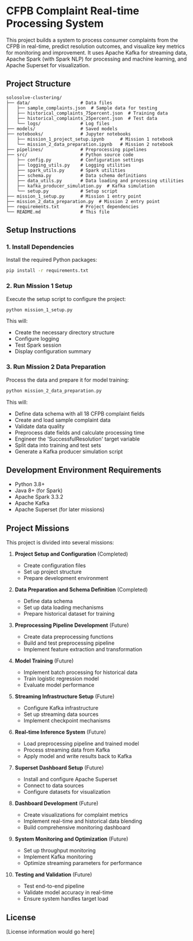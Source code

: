 # CFPB Complaint Real-time Processing System

This project builds a system to process consumer complaints from the CFPB in real-time, predict resolution outcomes, and visualize key metrics for monitoring and improvement. It uses Apache Kafka for streaming data, Apache Spark (with Spark NLP) for processing and machine learning, and Apache Superset for visualization.

## Project Structure

```
solosolve-clustering/
├── data/                   # Data files
│   ├── sample_complaints.json  # Sample data for testing
│   ├── historical_complaints_75percent.json  # Training data
│   ├── historical_complaints_25percent.json  # Test data
│   └── logs/               # Log files
├── models/                 # Saved models
├── notebooks/              # Jupyter notebooks
│   ├── mission_1_project_setup.ipynb      # Mission 1 notebook
│   └── mission_2_data_preparation.ipynb   # Mission 2 notebook
├── pipelines/              # Preprocessing pipelines
├── src/                    # Python source code
│   ├── config.py           # Configuration settings
│   ├── logging_utils.py    # Logging utilities
│   ├── spark_utils.py      # Spark utilities
│   ├── schema.py           # Data schema definitions
│   ├── data_utils.py       # Data loading and processing utilities
│   ├── kafka_producer_simulation.py  # Kafka simulation
│   └── setup.py            # Setup script
├── mission_1_setup.py      # Mission 1 entry point
├── mission_2_data_preparation.py  # Mission 2 entry point
├── requirements.txt        # Project dependencies
└── README.md               # This file
```

## Setup Instructions

### 1. Install Dependencies

Install the required Python packages:

```bash
pip install -r requirements.txt
```

### 2. Run Mission 1 Setup

Execute the setup script to configure the project:

```bash
python mission_1_setup.py
```

This will:
- Create the necessary directory structure
- Configure logging
- Test Spark session
- Display configuration summary

### 3. Run Mission 2 Data Preparation

Process the data and prepare it for model training:

```bash
python mission_2_data_preparation.py
```

This will:
- Define data schema with all 18 CFPB complaint fields
- Create and load sample complaint data
- Validate data quality
- Preprocess date fields and calculate processing time
- Engineer the 'SuccessfulResolution' target variable
- Split data into training and test sets
- Generate a Kafka producer simulation script

## Development Environment Requirements

- Python 3.8+
- Java 8+ (for Spark)
- Apache Spark 3.3.2
- Apache Kafka
- Apache Superset (for later missions)

## Project Missions

This project is divided into several missions:

1. **Project Setup and Configuration** (Completed)
   - Create configuration files
   - Set up project structure
   - Prepare development environment

2. **Data Preparation and Schema Definition** (Completed)
   - Define data schema
   - Set up data loading mechanisms
   - Prepare historical dataset for training

3. **Preprocessing Pipeline Development** (Future)
   - Create data preprocessing functions
   - Build and test preprocessing pipeline
   - Implement feature extraction and transformation

4. **Model Training** (Future)
   - Implement batch processing for historical data
   - Train logistic regression model
   - Evaluate model performance

5. **Streaming Infrastructure Setup** (Future)
   - Configure Kafka infrastructure
   - Set up streaming data sources
   - Implement checkpoint mechanisms

6. **Real-time Inference System** (Future)
   - Load preprocessing pipeline and trained model
   - Process streaming data from Kafka
   - Apply model and write results back to Kafka

7. **Superset Dashboard Setup** (Future)
   - Install and configure Apache Superset
   - Connect to data sources
   - Configure datasets for visualization

8. **Dashboard Development** (Future)
   - Create visualizations for complaint metrics
   - Implement real-time and historical data blending
   - Build comprehensive monitoring dashboard

9. **System Monitoring and Optimization** (Future)
   - Set up throughput monitoring
   - Implement Kafka monitoring
   - Optimize streaming parameters for performance

10. **Testing and Validation** (Future)
    - Test end-to-end pipeline
    - Validate model accuracy in real-time
    - Ensure system handles target load

## License

[License information would go here] 